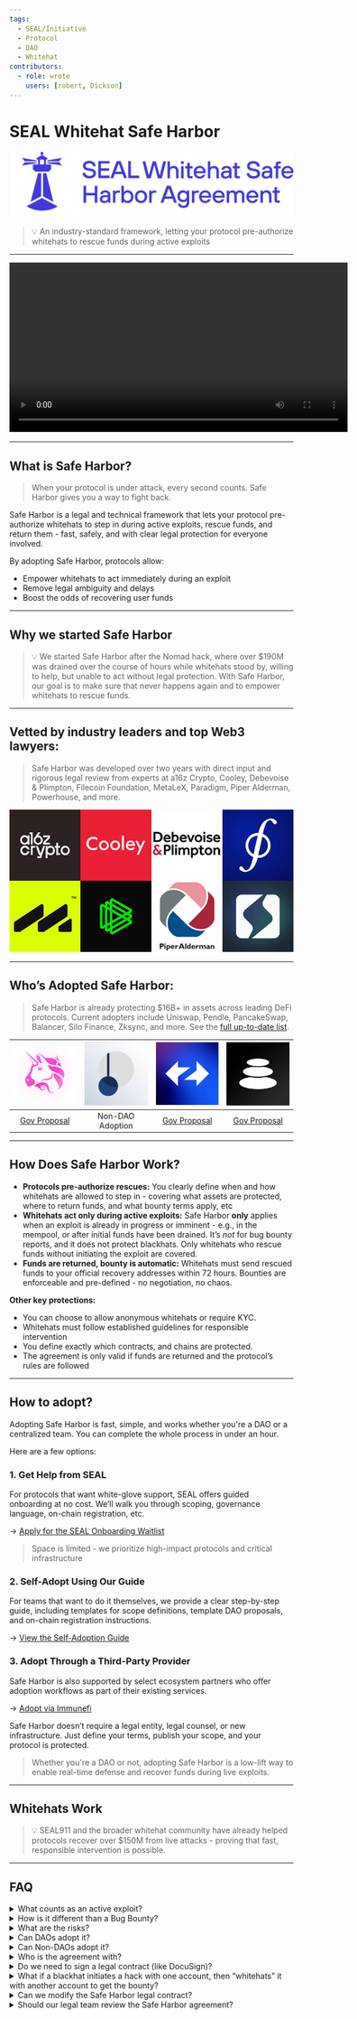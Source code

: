 ```yaml
---
tags:
  - SEAL/Initiative
  - Protocol
  - DAO
  - Whitehat
contributors:
  - role: wrote
    users: [robert, Dickson]
---
```


# SEAL Whitehat Safe Harbor

![](./images/whitehat-full-logo-blue.svg)


> 💡 An industry-standard framework, letting your protocol pre-authorize whitehats to rescue funds during active exploits 
> 

---

<div align="center">
  <video controls width="600">
    <source src="./images/Protocol_Explainer_Video.mp4" type="video/mp4">
    Your browser does not support the video tag.
  </video>
</div>


---

## What is Safe Harbor?

> When your protocol is under attack, every second counts. Safe Harbor gives you a way to fight back.
> 

Safe Harbor is a legal and technical framework that lets your protocol pre-authorize whitehats to step in during active exploits, rescue funds, and return them - fast, safely, and with clear legal protection for everyone involved.

By adopting Safe Harbor, protocols allow:

- Empower whitehats to act immediately during an exploit
- Remove legal ambiguity and delays
- Boost the odds of recovering user funds

---

## Why we started Safe Harbor

> 💡 We started Safe Harbor after the Nomad hack, where over $190M was drained over the course of hours while whitehats stood by, willing to help, but unable to act without legal protection. With Safe Harbor, our goal is to make sure that never happens again and to empower whitehats to rescue funds.

---

## Vetted by industry leaders and top Web3 lawyers:

> Safe Harbor was developed over two years with direct input and rigorous legal review from experts at a16z Crypto, Cooley, Debevoise & Plimpton, Filecoin Foundation, MetaLeX, Paradigm, Piper Alderman, Powerhouse, and more.
> 

![legal.png](./images/legal.png)

---

## Who’s Adopted Safe Harbor:

> Safe Harbor is already protecting $16B+ in assets across leading DeFi protocols. Current adopters include Uniswap, Pendle, PancakeSwap, Balancer, Silo Finance, Zksync, and more. See the [full up-to-date list](https://safeharbor.securityalliance.org/).
> 

| ![Uniswap](./images/Uniswap_logo.png) | ![Pendle](./images/Pendle_logo.png) | ![ZkSync](./images/Zksync_logo.png) | ![Balancer](./images/Balancer_logo.png) |
|:-----------------------------------:|:----------------------------------:|:----------------------------------:|:-------------------------------------:|
| [Gov Proposal](https://www.tally.xyz/gov/uniswap/proposal/79) | Non-DAO Adoption | [Gov Proposal](https://www.tally.xyz/gov/zksync/proposal/35395412545014978447594654620386134175315194219985614464693911512436668500487?govId=eip155:324:0x496869a7575A1f907D1C5B1eca28e4e9E382afAb) | [Gov Proposal](https://snapshot.box/#/s:balancer.eth/proposal/0x8c3fd2550184ec28653c46e959782f1a3127ca8aa6a5652494a9c29ad77d9b55) |

---

## **How Does Safe Harbor Work?**

- **Protocols pre-authorize rescues:** You clearly define when and how whitehats are allowed to step in - covering what assets are protected, where to return funds, and what bounty terms apply, etc
- **Whitehats act only during active exploits:** Safe Harbor **only** applies when an exploit is already in progress or imminent - e.g., in the mempool, or after initial funds have been drained. It’s *not* for bug bounty reports, and it does not protect blackhats. Only whitehats who rescue funds without initiating the exploit are covered.
- **Funds are returned, bounty is automatic:** Whitehats must send rescued funds to your official recovery addresses within 72 hours. Bounties are enforceable and pre-defined - no negotiation, no chaos.

**Other key protections:**

- You can choose to allow anonymous whitehats or require KYC.
- Whitehats must follow established guidelines for responsible intervention
- You define exactly which contracts, and chains are protected.
- The agreement is only valid if funds are returned and the protocol’s rules are followed

---

## How to adopt?

Adopting Safe Harbor is fast, simple, and works whether you're a DAO or a centralized team. You can complete the whole process in under an hour.

Here are a few options:

### 1. Get Help from SEAL

For protocols that want white-glove support, SEAL offers guided onboarding at no cost. We’ll walk you through scoping, governance language, on-chain registration, etc.

→ [Apply for the SEAL Onboarding Waitlist](https://form.typeform.com/to/QF3YjWno)

> Space is limited - we prioritize high-impact protocols and critical infrastructure
> 

### 2. Self-Adopt Using Our Guide

For teams that want to do it themselves, we provide a clear step-by-step guide, including templates for scope definitions, template DAO proposals, and on-chain registration instructions.

→ [View the Self-Adoption Guide](https://securityalliance.notion.site/public-seal-safe-harbor-self-adoption-guide)

### 3. Adopt Through a Third-Party Provider

Safe Harbor is also supported by select ecosystem partners who offer adoption workflows as part of their existing services. 

→ [Adopt via Immunefi](https://docs.google.com/forms/d/e/1FAIpQLSehHw_KyNfSr9YbnO1AB3OZ4cvVS2oInIxdveCPguR9GSxZFQ/viewform)




Safe Harbor doesn’t require a legal entity, legal counsel, or new infrastructure. Just define your terms, publish your scope, and your protocol is protected.

> Whether you're a DAO or not, adopting Safe Harbor is a low-lift way to enable real-time defense and recover funds during live exploits.
> 

---

## Whitehats Work

> 💡 SEAL911 and the broader whitehat community have already helped protocols recover over $150M from live attacks - proving that fast, responsible intervention is possible.


---

## FAQ

<details>
<summary>What counts as an active exploit?</summary>

An *active exploit* is one that’s already in progress or imminent - for example, a malicious transaction sitting in the mempool or a vulnerability that's already being exploited. Safe Harbor only applies when immediate action is required to prevent or stop fund loss. It does **not** apply to situations where there is no imminent threat and where responsible disclosure can prevent fund loss.

</details>

<details>
<summary>How is it different than a Bug Bounty?</summary>

Bug bounties reward whitehats for responsibly disclosing vulnerabilities *before* they’re exploited. Safe Harbor kicks in *after* an exploit is underway - when there’s no time for disclosure, and whitehats need legal cover to intervene and recover funds in real time.

</details>
    
<details>
<summary>What are the risks?</summary>

There is little to no risk. The status quo is the protocol is hacked and the hacker gets 100% of funds. But with Safe Harbor, we unlock the upside of whitehats stepping in and rescuing funds. So the worst case scenario is the status quo, while the best case scenario is all funds are rescued by the protocol.

Whitehats only receive protection if they follow every requirement. If no exploit happens, nothing changes. If they do not follow Safe Harbor, they’re a blackhat

</details>
    
<details>
<summary>Can DAOs adopt it?</summary>

Yes. Safe Harbor was built with DAOs in mind. No legal entity is required - just a governance vote and public on-chain registration. Many protocols who have adopted are DAOs (ex: Uniswap, Balancer, Zksync) 

</details>
    
<details>
<summary>Can Non-DAOs adopt it?</summary>

Yes. Centralized teams and foundations can also adopt Safe Harbor by publishing their scope and adoption terms. No DAO is required. Many protocols who have adopted are centralized teams (Pendle, Polymarket)

</details>

<details>
<summary>Who is the agreement with?</summary>

The Safe Harbor agreement is structured as a **public unilateral offer -** a legally binding offer made by your protocol to *any whitehat* who acts under the published terms. There’s no need to know or pre-approve the individual. If a whitehat follows your rules (e.g. intervenes during an active exploit, returns funds to the recovery address, meets any KYC requirements), the agreement becomes binding. No signatures or formal negotiation required.

</details>

<details>
<summary>Do we need to sign a legal contract (like DocuSign)?</summary>

Nope. Safe Harbor uses on-chain registration and public adoption details - no signatures or lawyers required. If you’re a DAO, a governance vote is enough.

</details>

<details>
<summary>What if a blackhat initiates a hack with one account, then “whitehats” it with another account to get the bounty?</summary>

They’re not covered. Safe Harbor protections **only** apply to whitehats who are fully independent from the original exploit. If someone initiates a hack and then tries to “rescue” the funds with another address, they’re still considered a blackhat - **no bounty, no legal protection, and fully liable**.
    
To reduce this risk even further, we recommend protocols set their Safe Harbor bounty cap **at or below** their existing bug bounty. This way, there’s no financial incentive to attempt an exploit - it's easier, safer, and more profitable to report the bug through your standard disclosure process than to fake a whitehat rescue under legal risk.

</details>

<details>
<summary>Can we modify the Safe Harbor legal contract?</summary>

We strongly discourage protocols from modifying the legal language of the Safe Harbor agreement. The framework is designed as a **standard** across the industry, so whitehats can understand the rules quickly and act confidently during emergencies.
    
That said, the agreement is built with flexibility where it matters: you define your scope - such as which contracts are covered, Asset Recovery Addresses, bounty terms, and KYC requirements. These parameters are designed to give you control without breaking the shared standard that makes Safe Harbor effective.

</details>

<details>
<summary>Should our legal team review the Safe Harbor agreement?</summary>

It’s optional. The agreement has already been vetted by leading law firms (Cooley, Debevoise & Plimpton, Piper Alderman) and adopted by top-tier protocols like Uniswap, Balancer, and Pendle.
    
That said, if your legal team wants to review it for extra peace of mind, they absolutely can. Just keep in mind: the agreement is a community standard designed for consistency, so major edits aren’t recommended (and usually unnecessary).

</details>

